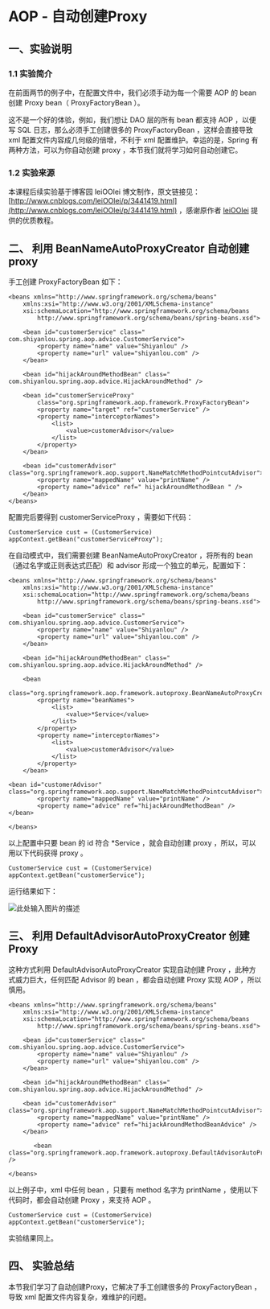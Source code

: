 # AOP - 自动创建Proxy

## 一、实验说明

### 1.1 实验简介

在前面两节的例子中，在配置文件中，我们必须手动为每一个需要 AOP 的 bean 创建 Proxy bean（ ProxyFactoryBean ）。

这不是一个好的体验，例如，我们想让 DAO 层的所有 bean 都支持 AOP ，以便写 SQL 日志，那么必须手工创建很多的 ProxyFactoryBean ，这样会直接导致 xml 配置文件内容成几何级的倍增，不利于 xml 配置维护。幸运的是，Spring 有两种方法，可以为你自动创建 proxy ，本节我们就将学习如何自动创建它。

### 1.2 实验来源
本课程后续实验基于博客园 leiOOlei 博文制作，原文链接见： [http://www.cnblogs.com/leiOOlei/p/3441419.html](http://www.cnblogs.com/leiOOlei/p/3441419.html) ，感谢原作者 [leiOOlei](http://www.cnblogs.com/leiOOlei) 提供的优质教程。

## 二、 利用 BeanNameAutoProxyCreator 自动创建 proxy

手工创建 ProxyFactoryBean 如下：

```
<beans xmlns="http://www.springframework.org/schema/beans"
    xmlns:xsi="http://www.w3.org/2001/XMLSchema-instance"
    xsi:schemaLocation="http://www.springframework.org/schema/beans
        http://www.springframework.org/schema/beans/spring-beans.xsd">
 
    <bean id="customerService" class=" com.shiyanlou.spring.aop.advice.CustomerService">
        <property name="name" value="Shiyanlou" />
        <property name="url" value="shiyanlou.com" />
    </bean>
 
    <bean id="hijackAroundMethodBean" class=" com.shiyanlou.spring.aop.advice.HijackAroundMethod" />
 
    <bean id="customerServiceProxy" 
        class="org.springframework.aop.framework.ProxyFactoryBean">
        <property name="target" ref="customerService" />
        <property name="interceptorNames">
            <list>
                <value>customerAdvisor</value>
            </list>
        </property>
    </bean>
 
    <bean id="customerAdvisor"    class="org.springframework.aop.support.NameMatchMethodPointcutAdvisor">
        <property name="mappedName" value="printName" />
        <property name="advice" ref=" hijackAroundMethodBean " />
    </bean>
</beans>
```

配置完后要得到 customerServiceProxy ，需要如下代码：

```
CustomerService cust = (CustomerService) appContext.getBean("customerServiceProxy");
```

在自动模式中，我们需要创建 BeanNameAutoProxyCreator ，将所有的 bean（通过名字或正则表达式匹配）和 advisor 形成一个独立的单元，配置如下：

```
<beans xmlns="http://www.springframework.org/schema/beans"
    xmlns:xsi="http://www.w3.org/2001/XMLSchema-instance"
    xsi:schemaLocation="http://www.springframework.org/schema/beans
        http://www.springframework.org/schema/beans/spring-beans.xsd">
 
	<bean id="customerService" class=" com.shiyanlou.spring.aop.advice.CustomerService">
        <property name="name" value="Shiyanlou" />
        <property name="url" value="shiyanlou.com" />
    </bean>
 
    <bean id="hijackAroundMethodBean" class=" com.shiyanlou.spring.aop.advice.HijackAroundMethod" />

    <bean
    class="org.springframework.aop.framework.autoproxy.BeanNameAutoProxyCreator">
        <property name="beanNames">
            <list>
                <value>*Service</value>
            </list>
        </property>
        <property name="interceptorNames">
            <list>
                <value>customerAdvisor</value>
            </list>
        </property>
    </bean>

<bean id="customerAdvisor" class="org.springframework.aop.support.NameMatchMethodPointcutAdvisor">
        <property name="mappedName" value="printName" />
        <property name="advice" ref="hijackAroundMethodBean" />
</bean>

</beans>
```

以上配置中只要 bean 的 id 符合 *Service ，就会自动创建 proxy ，所以，可以用以下代码获得 proxy 。

```
CustomerService cust = (CustomerService) appContext.getBean("customerService");
```

运行结果如下：

![此处输入图片的描述](https://dn-anything-about-doc.qbox.me/document-uid122889labid1941timestamp1469425095120.png/wm)

## 三、 利用 DefaultAdvisorAutoProxyCreator 创建 Proxy

这种方式利用 DefaultAdvisorAutoProxyCreator 实现自动创建 Proxy ，此种方式威力巨大，任何匹配 Advisor 的 bean ，都会自动创建 Proxy 实现 AOP ，所以慎用。

```
<beans xmlns="http://www.springframework.org/schema/beans"
    xmlns:xsi="http://www.w3.org/2001/XMLSchema-instance"
    xsi:schemaLocation="http://www.springframework.org/schema/beans
        http://www.springframework.org/schema/beans/spring-beans.xsd">
 
	<bean id="customerService" class=" com.shiyanlou.spring.aop.advice.CustomerService">
        <property name="name" value="Shiyanlou" />
        <property name="url" value="shiyanlou.com" />
    </bean>
 
    <bean id="hijackAroundMethodBean" class=" com.shiyanlou.spring.aop.advice.HijackAroundMethod" />
 
    <bean id="customerAdvisor" class="org.springframework.aop.support.NameMatchMethodPointcutAdvisor">
        <property name="mappedName" value="printName" />
        <property name="advice" ref="hijackAroundMethodBeanAdvice" />
    </bean>
 
       <bean class="org.springframework.aop.framework.autoproxy.DefaultAdvisorAutoProxyCreator" />
 
</beans>
```

以上例子中，xml 中任何 bean ，只要有 method 名字为 printName ，使用以下代码时，都会自动创建 Proxy ，来支持 AOP 。


```
CustomerService cust = (CustomerService) appContext.getBean("customerService");
```

实验结果同上。

## 四、 实验总结

本节我们学习了自动创建Proxy，它解决了手工创建很多的 ProxyFactoryBean ，导致 xml 配置文件内容复杂，难维护的问题。